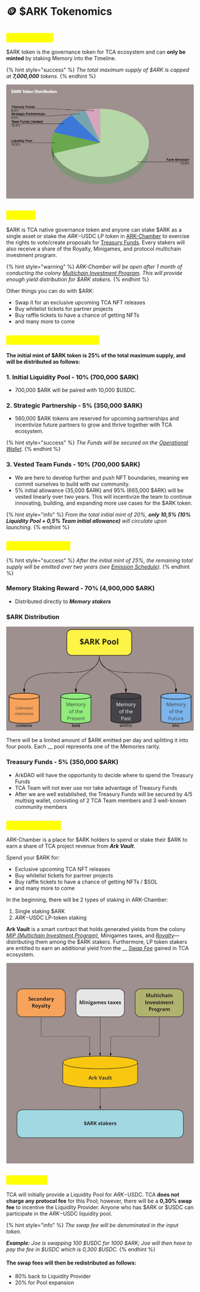 # 🪙 $ARK Tokenomics

## <mark style="color:yellow;">$ARK Token</mark>

$ARK token is the governance token for TCA ecosystem and can **only be minted** by staking Memory into the Timeline.&#x20;

{% hint style="success" %}
_The total maximum supply of $ARK is capped at **7,000,000** tokens._
{% endhint %}

![](<../../.gitbook/assets/$ARK Token Distribution.png>)

## <mark style="color:yellow;">Utilities</mark>

$ARK is TCA native governance token and anyone can stake $ARK as a single asset or stake the $ARK-$USDC LP token in [ARK-Chamber](./#ark-chamber) to exercise the rights to vote/create proposals for [Treasury Funds](../../i-want-to-know-more/funds-allocation.md#treasury). Every stakers will also receive a share of the Royalty, Minigames, and protocol multichain investment program.

{% hint style="warning" %}
_ARK-Chamber will be open after 1 month of conducting the colony_ [_Multichain Investment Program_](../../i-want-to-know-more/funds-allocation.md#multichain-investment-program-mip)_. This will provide enough yield distribution for $ARK stakers._
{% endhint %}

Other things you can do with $ARK:

* Swap it for an exclusive upcoming TCA NFT releases
* Buy whitelist tickets for partner projects
* Buy raffle tickets to have a chance of getting NFTs
* and many more to come

## <mark style="color:yellow;">Initial Token Distribution</mark>

#### The initial mint of $ARK token is 25% of the total maximum supply, and will be distributed as follows:

### 1. Initial Liquidity Pool - 10% (700,000 $ARK)

* 700,000 $ARK will be paired with 10,000 $USDC.

### 2. Strategic Partnership - 5% (350,000 $ARK)

* 560,000 $ARK tokens are reserved for upcoming partnerships and incentivize future partners to grow and thrive together with TCA ecosystem.

{% hint style="success" %}
_The Funds will be secured on the_ [_Operational Wallet_](../../i-want-to-know-more/funds-allocation.md#operational-funds)_._
{% endhint %}

### 3. Vested Team Funds - 10% (700,000 $ARK)

* We are here to develop further and push NFT boundaries, meaning we commit ourselves to build with our community.&#x20;
* 5% initial allowance (35,000 $ARK) and 95% (665,000 $ARK) will be vested linearly over two years. This will incentivize the team to continue innovating, building, and expanding more use cases for the $ARK token.

{% hint style="info" %}
_From the total initial mint of 20%, **only 10,5% (10% Liquidity Pool + 0,5% Team initial allowance)** will circulate upon launching._
{% endhint %}

## <mark style="color:yellow;">Token Emissions</mark>

{% hint style="success" %}
_After the initial mint of 25%, the remaining total supply will be emitted over two years (see_ [_Emission Schedule_](emission-schedule.md)_)._
{% endhint %}

### Memory Staking Reward - 70% (4,900,000 $ARK)

* Distributed directly to _**Memory stakers**_

### $ARK Distribution

![](<../../.gitbook/assets/Finance - ARK Pool.jpg>)

There will be a limited amount of $ARK emitted per day and splitting it into four pools. Each __ pool represents one of the Memories rarity.&#x20;

### Treasury Funds - 5% (350,000 $ARK)

* ArkDAO will have the opportunity to decide where to spend the Treasury Funds
* TCA Team will not ever use nor take advantage of Treasury Funds
* After we are well established, the Treasury Funds will be secured by 4/5 multisig wallet, consisting of 2 TCA Team members and 3 well-known community members

## <mark style="color:yellow;">ARK-Chamber</mark>

ARK-Chamber is a place for $ARK holders to spend or stake their $ARK to earn a share of TCA project revenue from _**Ark Vault**_.

Spend your $ARK for:

* Exclusive upcoming TCA NFT releases
* Buy whitelist tickets for partner projects
* Buy raffle tickets to have a chance of getting NFTs / $SOL
* and many more to come

In the beginning, there will be 2 types of staking in ARK-Chamber:

1. Single staking $ARK
2. $ARK-$USDC LP-token staking

**Ark Vault** is a smart contract that holds generated yields from the colony [_MIP (Multichain Investment Program)_](../../i-want-to-know-more/funds-allocation.md#multichain-investment-program-mip), Minigames taxes, and [_Royalty_](../../i-want-to-know-more/funds-allocation.md#royalty)—distributing them among the $ARK stakers. Furthermore, LP token stakers are entitled to earn an additional yield from the __ [_Swap Fee_](./#swap-fees) gained in TCA ecosystem.

![Ark Vault funds allocation](<../../.gitbook/assets/Finance - Ark Vault funds.jpg>)

## <mark style="color:yellow;">Swap Fees</mark>

TCA will initially provide a Liquidity Pool for $ARK-$USDC. TCA **does not charge any protocol fee** for this Pool; however, there will be a **0,30% swap fee** to incentive the Liquidity Provider. Anyone who has $ARK or $USDC can participate in the $ARK-$USDC liquidity pool.&#x20;

{% hint style="info" %}
_The swap fee will be denominated in the input token._&#x20;

_**Example:** Joe is swapping 100 $USDC for 1000 $ARK; Joe will then have to pay the fee in $USDC which is 0,300 $USDC._
{% endhint %}

#### The swap fees will then be redistributed as follows:

* 80% back to Liquidity Provider
* 20% for Pool expansion
